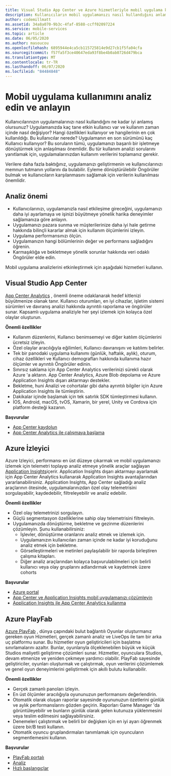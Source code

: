 ```yaml
---
title: Visual Studio App Center ve Azure hizmetleriyle mobil uygulama kullanımını ve Kullanıcı davranışını anlayın
description: Kullanıcıların mobil uygulamanızı nasıl kullandığını anlamak için akıllı iş kararları almanıza yardımcı olan App Center gibi hizmetler hakkında bilgi edinin.
author: codemillmatt
ms.assetid: 34a8a070-9b3c-4faf-8588-ccff02097224
ms.service: mobile-services
ms.topic: article
ms.date: 06/05/2020
ms.author: masoucou
ms.openlocfilehash: 6895944e4ca5cb115725814e9d27cb1f5fa04cfa
ms.sourcegitcommit: f57fa5f3ce40647eda93f8be4b0ab0726d479bca
ms.translationtype: MT
ms.contentlocale: tr-TR
ms.lasthandoff: 06/07/2020
ms.locfileid: "84484848"
---
```

# <a name="analyze-and-understand-mobile-application-use"></a>Mobil uygulama kullanımını analiz edin ve anlayın
Kullanıcılarınızın uygulamalarınızı nasıl kullandığını ne kadar iyi anlamış olursunuz? Uygulamanızda kaç tane etkin kullanıcı var ve kullanım zaman içinde nasıl değişiyor? Hangi özellikleri kullanıyor ve hangilerinin en çok kullanıldığı. Bu kullanıcılar nerede? Uygulamanın en son sürümünü kaç Kullanıcı kullanıyor? Bu soruların tümü, uygulamanızı başarılı bir işletmeye dönüştürmek için anlaşılması önemlidir. Bu tür kullanım analizi sorularını yanıtlamak için, uygulamalarınızdan kullanım verilerini toplamanız gerekir.

Verilere daha fazla baktığınız, uygulamanızı geliştirmenin ve kullanıcılarınızı memnun tutmanın yollarını da bulabilir. Eyleme dönüştürülebilir Öngörüler bulmak ve kullanıcıların karşılanmasını sağlamak için verilerin kullanılması önemlidir.

## <a name="importance-of-analytics"></a>Analiz önemi
- Kullanıcılarınızı, uygulamanızla nasıl etkileşime gireceğini, uygulamanızı daha iyi ayarlamaya ve işinizi büyütmeye yönelik harika deneyimler sağlamanıza göre anlayın.
- Uygulamanızı pazara sunma ve müşterilerinize daha iyi hale getirme hakkında bilinçli kararlar almak için kullanım ölçümlerini izleyin.
- Uygulama performansınızı ölçün.
- Uygulamanızın hangi bölümlerinin değer ve performans sağladığını öğrenin.
- Karmaşıklığa ve bekletmeye yönelik sorunlar hakkında veri odaklı Öngörüler elde edin.

Mobil uygulama analizlerini etkinleştirmek için aşağıdaki hizmetleri kullanın.

## <a name="visual-studio-app-center"></a>Visual Studio App Center
[App Center Analytics](/appcenter/analytics/) , önemli öneme odaklanarak hedef kitlenizi büyütmenize olanak tanır. Kullanıcı oturumları, en iyi cihazlar, işletim sistemi sürümleri ve davranış analizi hakkında ayrıntılı raporlama ve öngörüler sunar. Kapsamlı uygulama analiziyle her şeyi izlemek için kolayca özel olaylar oluşturun.

   **Önemli özellikler**
   - Kullanım düzenlerini, Kullanıcı benimsemeyi ve diğer katılım ölçümlerini ücretsiz izleyin.
   - Özel olaylar aracılığıyla eğilimleri, Kullanıcı davranışını ve katılımı belirler.
   - Tek bir panodaki uygulama kullanımı (günlük, haftalık, aylık), oturum, cihaz özellikleri ve Kullanıcı demografları hakkında kullanıma hazır ölçümler ve ayrıntılı Öngörüler edinin.
   - Sınırsız saklama için App Center Analytics verilerinizi sürekli olarak Azure 'a aktarın. App Center Analytics, Azure Blob depolama ve Azure Application Insights dışarı aktarmayı destekler.
   - Bekletme, huni Analizi ve cohortalar gibi daha ayrıntılı bilgiler için Azure Application Insights ile tümleştirin.
   - Dakikalar içinde başlamak için tek satırlık SDK tümleştirmesi kullanın.
   - İOS, Android, macOS, tvOS, Xamarin, bir yerel, Unity ve Cordova için platform desteği kazanın.

   **Başvurular**
   - [App Center kaydolun](https://appcenter.ms/signup?utm_source=Mobile%20Development%20Docs&utm_medium=Azure&utm_campaign=New%20azure%20docs)
   - [App Center Analytics ile çalışmaya başlama](/appcenter/analytics/)

## <a name="azure-monitor"></a>Azure İzleyici
Azure Izleyici, performansı en üst düzeye çıkarmak ve mobil uygulamanızı izlemek için telemetri toplayıp analiz etmeye yönelik araçlar sağlayan [Application Insights](/azure/azure-monitor/app/app-insights-overview)içerir. Application Insights dışarı aktarmayı ayarlamak için App Center Analytics kullanarak Application Insights avantajlarından yararlanabilirsiniz. Application Insights, App Center sağladığı analiz araçlarının ötesinde, uygulamalarınızdan özel olay telemetrisini sorgulayabilir, kaydedebilir, filtreleyebilir ve analiz edebilir.

**Önemli özellikler**
   - Özel olay telemetrinizi sorgulayın.
   - Güçlü segmentasyon özelliklerine sahip olay telemetrisini filtreleyin.
   - Uygulamanızda dönüştürme, bekletme ve gezinme düzenlerini çözümleyin. Şunu kullanabilirsiniz:
     - İşlevler, dönüştürme oranlarını analiz etmek ve izlemek için.
     - Uygulamanızın kullanıcıları zaman içinde ne kadar iyi koruduğunu analiz etmek için bekletme.
     - Görselleştirmeleri ve metinleri paylaşılabilir bir raporda birleştiren çalışma kitapları.
     - Diğer analiz araçlarından kolayca başvurulabilmeleri için belirli kullanıcı veya olay gruplarını adlandırmak ve kaydetmek üzere cohorts

**Başvurular**
- [Azure portal](https://portal.azure.com/)
- [App Center ve Application Insights mobil uygulamanızı çözümleyin](/azure/azure-monitor/learn/mobile-center-quickstart)
- [Application Insights ile App Center Analytics kullanma](/azure/azure-monitor/app/usage-overview)

## <a name="azure-playfab"></a>Azure PlayFab
[Azure PlayFab](https://playfab.com/) , dünya çapındaki bulut bağlantılı Oyunlar oluşturmanız gereken oyun Hizmetleri, gerçek zamanlı analiz ve LiveOps ile tam bir arka uç platformu sunar. Bu hizmetler oyun geliştiricileri için başlatma sınırlamalarını azaltır. Bunlar, oyunlarıyla ölçeklenebilen büyük ve küçük Studios maliyetli geliştirme çözümleri sunar. Hizmetler, oyunculara Studios, devam etmenize ve yeniden çekmeye yardımcı olabilir. PlayFab sayesinde geliştiriciler, oyunları oluşturmak ve çalıştırmak, oyun verilerini çözümlemek ve genel oyun deneyimlerini geliştirmek için akıllı bulutu kullanabilir.

**Önemli özellikler**
   - Gerçek zamanlı panoları izleyin.
   - En üst ölçümler aracılığıyla oyununuzun performansını değerlendirin.
   - Otomatik olarak oluşan raporlar sayesinde oyununuzun özetlerini günlük ve aylık performanslarını gözden geçirin. Raporları Game Manager 'da görüntüleyebilir ve bunların günlük olarak gelen kutunuza yüklenmesini veya teslim edilmesini sağlayabilirsiniz.
   - Denemeleri çalıştırmak ve belirli bir değişken için en iyi ayarı öğrenmek üzere bir/B testi kullanın.
   - Otomatik oyuncu gruplandırmaları tanımlamak için oyuncuların segmentlemesini kullanın.
    
**Başvurular**
- [PlayFab portalı](https://developer.playfab.com/en-US/sign-up)
- [Analiz](/gaming/playfab/#pivot=documentation&panel=analytics)
- [Hızlı başlangıçlar](/gaming/playfab/#pivot=documentation&panel=quickstarts) 
